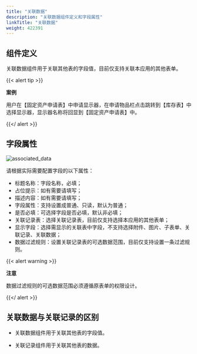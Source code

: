 ```yaml
---
title: "关联数据"
description: "关联数据组件定义和字段属性"
linkTitle: "关联数据"
weight: 422391
---
```


## 组件定义

关联数据组件用于关联其他表的字段值，目前仅支持关联本应用的其他表单。



{{< alert tip >}}

**案例**

用户在【固定资产申请表】中申请显示器，在申请物品栏点击跳转到【库存表】中选择显示器，显示器名称将回显到【固定资产申请表】中。 

 {{</ alert >}}

## 字段属性

![associated_data](https://raw.githubusercontent.com/quanxiang-cloud/website/main/static/images/zh/docs/manual/component/associated_data.png)

请根据实际需要配置字段的以下属性：

- 标题名称：字段名称，必填；
- 占位提示：如有需要请填写；
- 描述内容：如有需要请填写；
- 字段属性：支持设置成普通、只读，默认为普通；
- 是否必填：可选择字段是否必填，默认非必填；
- 关联记录表：选择关联记录表，目前仅支持选择本应用的其他表单；
- 显示字段：选择需显示的关联表中字段，不支持选择附件、图片、子表单、关联记录、关联数据；
- 数据过滤规则：设置关联记录表的可选数据范围，目前仅支持设置一条过滤规则。

{{< alert warning >}}

**注意**

数据过滤规则的可选数据范围必须遵循原表单的权限设计。

 {{</ alert >}}



## 关联数据与关联记录的区别

- 关联数据组件用于关联其他表的字段值。

- 关联记录组件用于关联其他表的数据。
